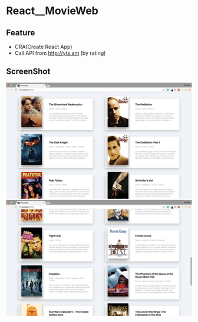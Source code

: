 # React__MovieWeb

## Feature

- CRA(Create React App)
- Call API from http://yts.am (by rating)

## ScreenShot

![Movie__Web Screen Shot](/public/Movie__Web2.png?raw=true "Optional Title")
![Movie__Web Screen Shot](/public/Movie__Web.png?raw=true "Optional Title")
